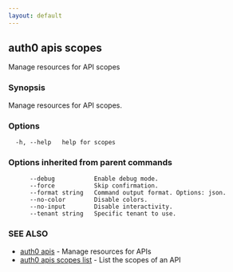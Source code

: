 ```yaml
---
layout: default
---
```

## auth0 apis scopes

Manage resources for API scopes

### Synopsis

Manage resources for API scopes.

### Options

```
  -h, --help   help for scopes
```

### Options inherited from parent commands

```
      --debug           Enable debug mode.
      --force           Skip confirmation.
      --format string   Command output format. Options: json.
      --no-color        Disable colors.
      --no-input        Disable interactivity.
      --tenant string   Specific tenant to use.
```

### SEE ALSO

* [auth0 apis](auth0_apis.md)	 - Manage resources for APIs
* [auth0 apis scopes list](auth0_apis_scopes_list.md)	 - List the scopes of an API


